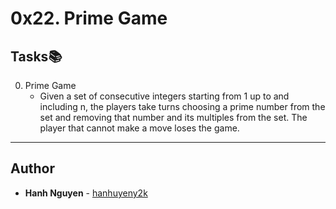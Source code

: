 # 0x22. Prime Game

## Tasks:books:
0) Prime Game
	* Given a set of consecutive integers starting from 1 up to and including n,
	  the players take turns choosing a prime number from the set and removing
	  that number and its multiples from the set. The player that cannot make
	  a move loses the game. 
---

## Author
* **Hanh Nguyen** - [hanhuyeny2k](github.com/hanhuyeny2k)
